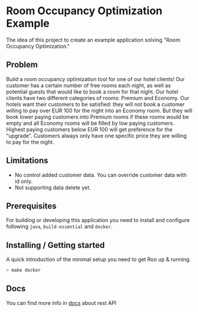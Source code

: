 # Room Occupancy Optimization Example

The idea of this project to create an example application solving "Room Occupancy Optimization."

## Problem


Build a room occupancy optimization tool for one of our hotel clients! Our customer has a certain number of free rooms each night, as well as potential guests that would like to book a room for that night.
Our hotel clients have two different categories of rooms: Premium and Economy. Our hotels want their customers to be satisfied: they will not book a customer willing to pay over EUR 100 for the night into an Economy room. But they will book lower paying customers into Premium rooms if these rooms would be empty and all Economy rooms will be filled by low paying customers. Highest paying customers below EUR 100 will get preference for the “upgrade”. Customers always only have one specific price they are willing to pay for the night.

## Limitations

- No control added customer data. You can override customer data with id only.
- Not supporting data delete yet. 

## Prerequisites

For building or developing this application you need to install and configure following `java`, `build-essential` and `docker`.

## Installing / Getting started

A quick introduction of the minimal setup you need to get  Roo up & running.

```bash
> make docker
```

## Docs

You can find more info in [docs](https://documenter.getpostman.com/view/5717174/Rzfdqr7y) about rest API